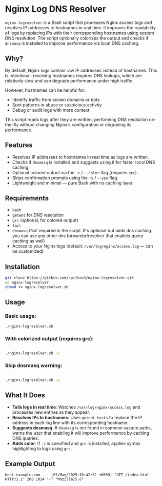 # Nginx Log DNS Resolver

`nginx-logresolver` is a Bash script that processes Nginx access logs and resolves IP addresses to hostnames in real time. It improves the readability of logs by replacing IPs with their corresponding hostnames using system DNS resolution. The script optionally colorizes the output and checks if `dnsmasq` is installed to improve performance via local DNS caching.

## Why?

By default, Nginx logs contain raw IP addresses instead of hostnames. This is intentional: resolving hostnames requires DNS lookups, which are relatively slow and can degrade performance under high traffic. 

However, hostnames can be helpful for:

- Identify traffic from known domains or bots
- Spot patterns in abuse or suspicious activity
- Debug or audit logs with more context

This script reads logs after they are written, performing DNS resolution on-the-fly without changing Nginx’s configuration or degrading its performance.

## Features

- Resolves IP addresses to hostnames in real time as logs are written.
- Checks if `dnsmasq` is installed and suggests using it for faster local DNS caching.
- Optional colored output via the `-c` / `--color` flag (requires `grc`).
- Skips confirmation prompts using the `-y` / `--yes` flag.
- Lightweight and minimal — pure Bash with no caching layer.

## Requirements

- `bash`
- `getent` for DNS resolution
- `grc` (optional, for colored output)
- `tail`
- `dnsmasq` (Not required in the script. It's optional but adds dns caching. you can use any other dns forwarder/resolver that enables query caching as well)
- Access to your Nginx logs (default: `/var/log/nginx/access.log` — can be customized)

## Installation

```bash
git clone https://github.com/spithash/nginx-logresolver.git
cd nginx-logresolver
chmod +x nginx-logresolver.sh
```

## Usage

### Basic usage:

```bash
./nginx-logresolver.sh
```

### With colorized output (requires grc):
```bash

./nginx-logresolver.sh -c
```

### Skip dnsmasq warning:
```bash

./nginx-logresolver.sh -y
```

## What It Does

- **Tails logs in real time**: Watches `/var/log/nginx/access.log` and processes new entries as they appear.
- **Resolves IPs to hostnames**: Uses `getent hosts` to replace the IP address in each log line with its corresponding hostname.
- **Suggests dnsmasq**: If `dnsmasq` is not found in common system paths, warns the user that enabling it will improve performance by caching DNS queries.
- **Adds color**: If `-c` is specified and `grc` is installed, applies syntax highlighting to logs using `grc`.

## Example Output

```text
host.example.com - - [07/May/2025:10:42:31 +0000] "GET /index.html HTTP/1.1" 200 1024 "-" "Mozilla/5.0"

